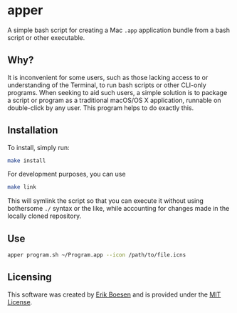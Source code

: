 # apper
A simple bash script for creating a Mac `.app` application bundle from a bash script or other executable.

## Why?
It is inconvenient for some users, such as those lacking access to or understanding of the Terminal, to run bash scripts or other CLI-only programs. When seeking to aid such users, a simple solution is to package a script or program as a traditional macOS/OS X application, runnable on double-click by any user. This program helps to do exactly this.

## Installation
To install, simply run:
```sh
make install
```
For development purposes, you can use
```sh
make link
```
This will symlink the script so that you can execute it without using bothersome `./` syntax or the like, while accounting for changes made in the locally cloned repository.

## Use
```sh
apper program.sh ~/Program.app --icon /path/to/file.icns
```

## Licensing
This software was created by [Erik Boesen](https://github.com/ErikBoesen) and is provided under the [MIT License](LICENSE).
